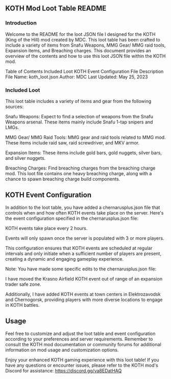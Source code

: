 ## KOTH Mod Loot Table README 

### Introduction

Welcome to the README for the loot JSON file I designed for the KOTH (King of the Hill) mod created by MDC. This loot table has been crafted to include a variety of items from Snafu Weapons, MMG Gear/ MMG raid tools, Expansion items, and Breaching charges. This document provides an overview of the contents and how to use this loot JSON file within the KOTH mod.

Table of Contents
Included Loot
KOTH Event Configuration
File Description
File Name: koth_loot.json
Author: MDC
Last Updated: May 25, 2023

### Included Loot 

This loot table includes a variety of items and gear from the following sources:

Snafu Weapons: Expect to find a selection of weapons from the Snafu Weapons arsenal. These items mainly include Snafu 1-tap snipers and LMGs.

MMG Gear/ MMG Raid Tools: MMG gear and raid tools related to MMG mod. These items include raid saw, raid screwdriver, and MKV armor.

Expansion Items: These items include gold bars, gold nuggets, silver bars, and silver nuggets.

Breaching Charges: Find breaching charges from the breaching charge mod. This loot file contains one heavy breaching charge, along with a chance to spawn breaching charge build components.

## KOTH Event Configuration

In addition to the loot table, you have added a chernarusplus.json file that controls when and how often KOTH events take place on the server. Here's the event configuration specified in the chernarusplus.json file:

KOTH events take place every 2 hours.

Events will only spawn once the server is populated with 3 or more players.

This configuration ensures that KOTH events are scheduled at regular intervals and only initiate when a sufficient number of players are present, creating a dynamic and engaging gameplay experience.

Note: You have made some specific edits to the chernarusplus.json file:

I have moved the Krasno Airfield KOTH event out of range of an expansion trader safe zone.

Additionally, I have added KOTH events at town centers in Elektrozavodsk and Chernogorsk, providing players with more diverse locations to engage in KOTH battles.

## Usage

Feel free to customize and adjust the loot table and event configuration according to your preferences and server requirements. Remember to consult the KOTH mod documentation or community forums for additional information on mod usage and customization options.

Enjoy your enhanced KOTH gaming experience with this loot table! If you have any questions or encounter issues, please refer to the KOTH mod's Discord for assistance: https://discord.gg/va8EDatHAQ
